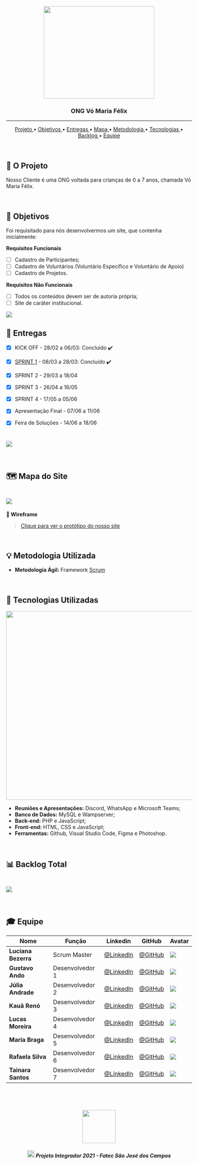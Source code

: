 <br>

<p align="center">
      <img src="/Imagens Gerais/Logo.jpg" width="300" height="250">
      <h3 align="center"> ONG Vó Maria Félix </h3>
<p align="center">

<hr>

<p align="center">
  <a href ="#briefcase-o-projeto"> Projeto </a>  • 
  <a href ="#pushpin-objetivos"> Objetivos </a>  • 
  <a href ="#calendar-entregas"> Entregas </a>  • 
  <a href ="#world_map-mapa-do-site"> Mapa </a> • 
  <a href ="#bulb-metodologia-utilizada"> Metodologia </a>  • 
  <a href ="#wrench-tecnologias-utilizadas"> Tecnologias </a>  • 
  <a href ="#bar_chart-backlog-total"> Backlog </a>  • 
  <a href ="#mortar_board-equipe"> Equipe </a> 
</p>

<br>

## :briefcase: O Projeto
Nosso Cliente é  uma ONG voltada para crianças de 0 a 7 anos, chamada Vó Maria Félix. 

<br>

## :pushpin: Objetivos
Foi requisitado para nós desenvolvermos um site, que contenha inicialmente:

 **Requisitos Funcionais**

 - [ ] Cadastro de Participantes;
 - [ ] Cadastro de Voluntários (Voluntário Específico e Voluntário de Apoio)
 - [ ] Cadastro de Projetos.

 **Requisitos Não Funcionais**
 
 - [ ] Todos os conteúdos devem ser de autoria própria;
 - [ ] Site de caráter institucional.

 <img src = "/Imagens Gerais/Imagem design sprint.png">

<br>

## :calendar: Entregas

- [x] KICK OFF - 28/02 a 06/03: Concluído :heavy_check_mark:

- [x] [SPRINT 1](https://github.com/DeskwarePI/Grupo_3_Deskware/tree/main/SPRINT%201) - 08/03 a 28/03: Concluído :heavy_check_mark:

- [x] SPRINT 2 - 29/03 a 18/04

- [x] SPRINT 3 - 26/04 a 16/05

- [x] SPRINT 4 - 17/05 a 05/06

- [x] Apresentação Final - 07/06 a 11/06

- [x] Feira de Soluções - 14/06 a 18/06


<h1 align="left"> <img src = "/Imagens Gerais/Imagem cronograma.png"/></h1>

<br>

## :world_map: Mapa do Site

<h1 align="left"> <img src = "/Imagens Gerais/Imagem mapa do site.png"/></h1>

**:link: Wireframe**
> [Clique para ver o protótipo do nosso site](https://www.figma.com/file/4MFhixEdbm4p40RR8YINfo/ONG-V%C3%B3-Maria-F%C3%A9lix?node-id=0%3A1)

<br> 

## :bulb: Metodologia Utilizada

* **Metodologia Ágil:** Framework [Scrum](https://www.desenvolvimentoagil.com.br/scrum/)

<br>

## :wrench: Tecnologias Utilizadas

<img src = "/Imagens Gerais/Imagem tecnologias utilizadas.png" width="680" height="511">

* **Reuniões e Apresentações:** Discord, WhatsApp e Microsoft Teams;
* **Banco de Dados:** MySQL e Wampserver;
* **Back-end:** PHP e JavaScript;
* **Front-end:** HTML, CSS e JavaScript;
* **Ferramentas:** Github, Visual Studio Code, Figma e Photoshop.

<br>

## :bar_chart: Backlog Total

<h1 align="left"> <img src = "/Imagens Gerais/Imagem backlog total.png"/></h1>

<br>

## :mortar_board: Equipe 

|Nome|Função|Linkedin|GitHub|Avatar|
| -------- |-------- |-------- |-------- |-------- |
|**Luciana Bezerra**|Scrum Master|[@LinkedIn](https://www.linkedin.com/in/luciana-bezerra-da-silva-8809a5206/)|[@GitHub](https://github.com/Luciana013)|<img src = "/Imagens Gerais/Luciana.jpeg">
|**Gustavo Ando**|Desenvolvedor 1|[@LinkedIn](https://www.linkedin.com/in/gustavo-ando-054414209/)|[@GitHub](https://github.com/GustavoAndo)|<img src = "/Imagens Gerais/Gustavo.jpeg">|
|**Júlia Andrade**|Desenvolvedor 2|[@LinkedIn]()|[@GitHub](https://github.com/jufaela)|<img src = "/Imagens Gerais/.jpeg">|
|**Kauã Renó**|Desenvolvedor 3|[@LinkedIn](https://www.linkedin.com/search/results/all/?keywords=kaua%20r&origin=GLOBAL_SEARCH_HEADER)|[@GitHub](https://github.com/Kaua-Reno)|<img src = "/Imagens Gerais/Kauã.jpeg">|
|**Lucas Moreira**|Desenvolvedor 4|[@LinkedIn](https://www.linkedin.com/in/lucas-rodrigo-169405169/)|[@GitHub](https://github.com/lucasrodrigof)|<img src = "/Imagens Gerais/Lucas.jpg">|
|**Maria Braga**|Desenvolvedor 5|[@LinkedIn](https://www.linkedin.com/in/maria-eduarda-macedo-braga-4663bb208/)|[@GitHub](https://github.com/madu-braga)|<img src = "/Imagens Gerais/Maria.jpeg">|
|**Rafaela Silva**|Desenvolvedor 6|[@LinkedIn](https://www.linkedin.com/in/rafaela-s-b2a39a1bb/)|[@GitHub](https://github.com/rpssky)|<img src = "/Imagens Gerais/Rafaela.jpeg">|
|**Tainara Santos**|Desenvolvedor 7|[@LinkedIn](https://www.linkedin.com/in/tainara-s-952573200/)|[@GitHub](https://github.com/Tainara03)|<img src = "/Imagens Gerais/Tainara.jpeg">|

<br>

 <h1 align="center"> <img src = "/Imagens Gerais/Fatec.jpg" height="90" /></h1>
 
 <h5 align="center"> <img src = "/Imagens Gerais/faTec.png" width="20" height="20" /> Projeto Integrador 2021 - Fatec São José dos Campos </h5>

